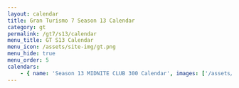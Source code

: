 ```yaml
---
layout: calendar
title: Gran Turismo 7 Season 13 Calendar
category: gt
permalink: /gt7/s13/calendar
menu_title: GT S13 Calendar
menu_icon: /assets/site-img/gt.png
menu_hide: true
menu_order: 5
calendars:
    - { name: 'Season 13 MIDNITE CLUB 300 Calendar', images: ['/assets/site-img/PSGL_MC300_Calendar.png'], width: 1366, height: 768 }
---
```

